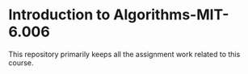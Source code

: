 # Introduction to Algorithms-MIT-6.006
This repository primarily keeps all the assignment work related to this course.
